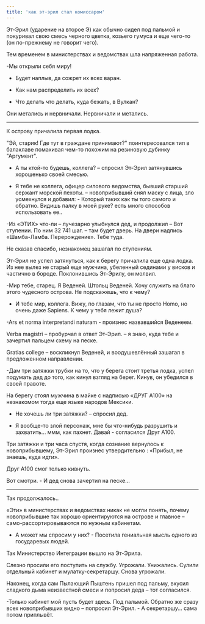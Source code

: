 ```yaml
---
title: 'как эт-эрил стал комиссаром'
---
```


Эт-Эрил (ударение на второе Э) как обычно сидел под пальмой и покуривал свою смесь черного цветка, козьего гумуса и еще чего-то (он по-прежнему не говорит чего).

Тем временем в министерствах и ведомствах шла напряженная работа.

-Мы открыли себя миру!

- Будет наплыв, да сожрет их всех варан.

- Как нам распределить их всех?

- Что делать что делать, куда бежать, в Вулкан?

Они метались и нервничали. Нервничали и метались.

***
К острову причалила первая лодка.

"Эй, старик! Где тут в граждане принимают?" поинтересовался тип в балаклаве помахивая чем-то похожим на резиновую дубинку "Аргумент".

- А ты ктой-то будешь, коллега? – спросил Эт-Эрил затянувшись хорошенько своей смесью.

- Я тебе не коллега, офицер силового ведомства, бывший старший сержант морской пехоты. – новоприбывший снял маску с лица, зло усмехнулся и добавил: - Который таких как ты того самого и обратно. Видишь палку в моей руке? есть много способов использовать ее..

-Из «ЭТИХ» что-ли – лучезарно улыбнулся дед, и продолжил – Вот ступении. По ним 32 741 шаг. – там будет дверь. На двери надпись «Шамба-Ламба. Перерождение». Тебе туда.

Не сказав спасибо, незнакомец зашагал по ступениям.

Эт-Эрил не успел затянуться, как к берегу причалила еще одна лодка. Из нее вылез не старый еще мужчина, убеленный сединами у висков и частично в бороде. Поклонившись Эт-Эрилу, он молвил.

-Мир тебе, старец. Я Веденей. Штольц Веденей. Хочу служить на благо этого чудесного острова. Не подскажешь, что к чему?

- И тебе мир, коллега. Вижу, по глазам, что ты не просто Homo, но очень даже Sapiens. К чему у тебя лежит душа?

-Ars et norma interpretandi naturam - произнес назвавшийся Веденеем.

Verba magistri – пробурчал в ответ Эт-Эрил. – я знаю, куда тебе и зачертил пальцем схему на песке.

Gratias college – воскликнул Веденей, и воодушевлённый зашагал в предложенном направлении.

-Дам три затяжки трубки на то, что у берега стоит третья лодка, успел подумать дед до того, как кинул взгляд на берег. Кинув, он убедился в своей правоте.

На берегу стоял мужчина в майке с надписью «ДРУГ А100» на незнакомом тогда еще языке народов Мексики.

- Не хочешь ли три затяжки? – спросил дед.

- Я вообще-то злой персонаж, мне бы что-нибудь разрушить и захватить... ммм, как пахнет. Давай - согласился Друг А100.

Три затяжки и три часа спустя, когда сознание вернулось к новоприбывшему, Эт-Эрил произнес утвердительно : «Прибыл, не знаешь, куда идти».

Друг А100 смог только кивнуть.

Вот смотри. - И дед снова зачертил на песке…

***
Так продолжалось..

«Эти» в министерствах и ведомствах никак не могли понять, почему новоприбывшие так хорошо ориентируются на острове и главное – само-рассортировываются по нужным кабинетам.

- А может мы спросим у них? - Посетила гениальная мысль одного из государевых людей.

Так Министерство Интеграции вышло на Эт-Эрила.

Слезно просили его поступить на службу. Угрожали. Унижались. Сулили отдельный кабинет и мулатку-секретаршу. Снова угрожали.

Наконец, когда сам Пылающий Пыштень пришел под пальму, вкусил сладкого дыма неизвестной смеси и попросил деда – тот согласился.

-Только кабинет мой пусть будет здесь. Под пальмой. Обратно же сразу всех новоприбывших видно – попросил Эт-Эрил. - А секретаршу… сама потом приплывёт.